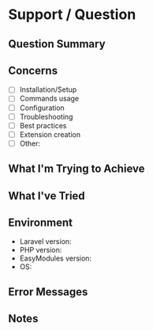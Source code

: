# Support / Question

## Question Summary
<!-- Brief description of what you need help with -->

## Concerns
<!-- What area does your question relate to? -->
- [ ] Installation/Setup
- [ ] Commands usage
- [ ] Configuration
- [ ] Troubleshooting
- [ ] Best practices
- [ ] Extension creation
- [ ] Other: 

## What I'm Trying to Achieve
<!-- Describe your goal or use case -->

## What I've Tried
<!-- Commands run, configurations tested, documentation checked -->

## Environment
- Laravel version: 
- PHP version: 
- EasyModules version: 
- OS: 

## Error Messages
<!-- If any errors occurred -->

## Notes
<!-- Additional context, project constraints, specific requirements -->